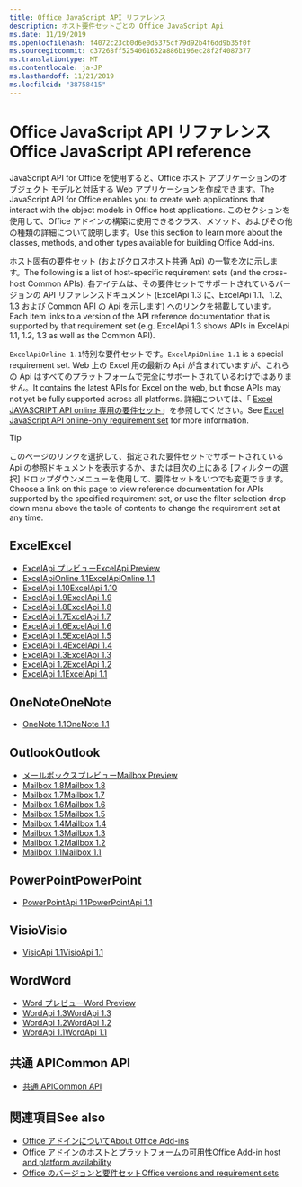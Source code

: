 ```yaml
---
title: Office JavaScript API リファレンス
description: ホスト要件セットごとの Office JavaScript Api
ms.date: 11/19/2019
ms.openlocfilehash: f4072c23cb0d6e0d5375cf79d92b4f6dd9b35f0f
ms.sourcegitcommit: d37268ff5254061632a886b196ec28f2f4087377
ms.translationtype: MT
ms.contentlocale: ja-JP
ms.lasthandoff: 11/21/2019
ms.locfileid: "38758415"
---
```

# <a name="office-javascript-api-reference"></a><span data-ttu-id="89106-103">Office JavaScript API リファレンス</span><span class="sxs-lookup"><span data-stu-id="89106-103">Office JavaScript API reference</span></span>

<span data-ttu-id="89106-104">JavaScript API for Office を使用すると、Office ホスト アプリケーションのオブジェクト モデルと対話する Web アプリケーションを作成できます。</span><span class="sxs-lookup"><span data-stu-id="89106-104">The JavaScript API for Office enables you to create web applications that interact with the object models in Office host applications.</span></span> <span data-ttu-id="89106-105">このセクションを使用して、Office アドインの構築に使用できるクラス、メソッド、およびその他の種類の詳細について説明します。</span><span class="sxs-lookup"><span data-stu-id="89106-105">Use this section to learn more about the classes, methods, and other types available for building Office Add-ins.</span></span>

<span data-ttu-id="89106-106">ホスト固有の要件セット (およびクロスホスト共通 Api) の一覧を次に示します。</span><span class="sxs-lookup"><span data-stu-id="89106-106">The following is a list of host-specific requirement sets (and the cross-host Common APIs).</span></span> <span data-ttu-id="89106-107">各アイテムは、その要件セットでサポートされているバージョンの API リファレンスドキュメント (ExcelApi 1.3 に、ExcelApi 1.1、1.2、1.3 および Common API の Api を示します) へのリンクを掲載しています。</span><span class="sxs-lookup"><span data-stu-id="89106-107">Each item links to a version of the API reference documentation that is supported by that requirement set (e.g. ExcelApi 1.3 shows APIs in ExcelApi 1.1, 1.2, 1.3 as well as the Common API).</span></span>

<span data-ttu-id="89106-108">`ExcelApiOnline 1.1`特別な要件セットです。</span><span class="sxs-lookup"><span data-stu-id="89106-108">`ExcelApiOnline 1.1` is a special requirement set.</span></span> <span data-ttu-id="89106-109">Web 上の Excel 用の最新の Api が含まれていますが、これらの Api はすべてのプラットフォームで完全にサポートされているわけではありません。</span><span class="sxs-lookup"><span data-stu-id="89106-109">It contains the latest APIs for Excel on the web, but those APIs may not yet be fully supported across all platforms.</span></span> <span data-ttu-id="89106-110">詳細については、「 [Excel JAVASCRIPT API online 専用の要件セット](/office/dev/add-ins/reference/requirement-sets/excel-api-online-requirement-set)」を参照してください。</span><span class="sxs-lookup"><span data-stu-id="89106-110">See [Excel JavaScript API online-only requirement set](/office/dev/add-ins/reference/requirement-sets/excel-api-online-requirement-set) for more information.</span></span>

> [!TIP]
> <span data-ttu-id="89106-111">このページのリンクを選択して、指定された要件セットでサポートされている Api の参照ドキュメントを表示するか、または目次の上にある [フィルターの選択] ドロップダウンメニューを使用して、要件セットをいつでも変更できます。</span><span class="sxs-lookup"><span data-stu-id="89106-111">Choose a link on this page to view reference documentation for APIs supported by the specified requirement set, or use the filter selection drop-down menu above the table of contents to change the requirement set at any time.</span></span>

## <a name="excel"></a><span data-ttu-id="89106-112">Excel</span><span class="sxs-lookup"><span data-stu-id="89106-112">Excel</span></span>

- [<span data-ttu-id="89106-113">ExcelApi プレビュー</span><span class="sxs-lookup"><span data-stu-id="89106-113">ExcelApi Preview</span></span>](/javascript/api/excel?view=excel-js-preview)
- [<span data-ttu-id="89106-114">ExcelApiOnline 1.1</span><span class="sxs-lookup"><span data-stu-id="89106-114">ExcelApiOnline 1.1</span></span>](/javascript/api/excel?view=excel-js-online)
- [<span data-ttu-id="89106-115">ExcelApi 1.10</span><span class="sxs-lookup"><span data-stu-id="89106-115">ExcelApi 1.10</span></span>](/javascript/api/excel?view=excel-js-1.10)
- [<span data-ttu-id="89106-116">ExcelApi 1.9</span><span class="sxs-lookup"><span data-stu-id="89106-116">ExcelApi 1.9</span></span>](/javascript/api/excel?view=excel-js-1.9)
- [<span data-ttu-id="89106-117">ExcelApi 1.8</span><span class="sxs-lookup"><span data-stu-id="89106-117">ExcelApi 1.8</span></span>](/javascript/api/excel?view=excel-js-1.8)
- [<span data-ttu-id="89106-118">ExcelApi 1.7</span><span class="sxs-lookup"><span data-stu-id="89106-118">ExcelApi 1.7</span></span>](/javascript/api/excel?view=excel-js-1.7)
- [<span data-ttu-id="89106-119">ExcelApi 1.6</span><span class="sxs-lookup"><span data-stu-id="89106-119">ExcelApi 1.6</span></span>](/javascript/api/excel?view=excel-js-1.6)
- [<span data-ttu-id="89106-120">ExcelApi 1.5</span><span class="sxs-lookup"><span data-stu-id="89106-120">ExcelApi 1.5</span></span>](/javascript/api/excel?view=excel-js-1.5)
- [<span data-ttu-id="89106-121">ExcelApi 1.4</span><span class="sxs-lookup"><span data-stu-id="89106-121">ExcelApi 1.4</span></span>](/javascript/api/excel?view=excel-js-1.4)
- [<span data-ttu-id="89106-122">ExcelApi 1.3</span><span class="sxs-lookup"><span data-stu-id="89106-122">ExcelApi 1.3</span></span>](/javascript/api/excel?view=excel-js-1.3)
- [<span data-ttu-id="89106-123">ExcelApi 1.2</span><span class="sxs-lookup"><span data-stu-id="89106-123">ExcelApi 1.2</span></span>](/javascript/api/excel?view=excel-js-1.2)
- [<span data-ttu-id="89106-124">ExcelApi 1.1</span><span class="sxs-lookup"><span data-stu-id="89106-124">ExcelApi 1.1</span></span>](/javascript/api/excel?view=excel-js-1.1)

## <a name="onenote"></a><span data-ttu-id="89106-125">OneNote</span><span class="sxs-lookup"><span data-stu-id="89106-125">OneNote</span></span>

- [<span data-ttu-id="89106-126">OneNote 1.1</span><span class="sxs-lookup"><span data-stu-id="89106-126">OneNote 1.1</span></span>](/javascript/api/onenote?view=onenote-js-1.1)

## <a name="outlook"></a><span data-ttu-id="89106-127">Outlook</span><span class="sxs-lookup"><span data-stu-id="89106-127">Outlook</span></span>

- [<span data-ttu-id="89106-128">メールボックスプレビュー</span><span class="sxs-lookup"><span data-stu-id="89106-128">Mailbox Preview</span></span>](/javascript/api/outlook?view=outlook-js-preview)
- [<span data-ttu-id="89106-129">Mailbox 1.8</span><span class="sxs-lookup"><span data-stu-id="89106-129">Mailbox 1.8</span></span>](/javascript/api/outlook?view=outlook-js-1.8)
- [<span data-ttu-id="89106-130">Mailbox 1.7</span><span class="sxs-lookup"><span data-stu-id="89106-130">Mailbox 1.7</span></span>](/javascript/api/outlook?view=outlook-js-1.7)
- [<span data-ttu-id="89106-131">Mailbox 1.6</span><span class="sxs-lookup"><span data-stu-id="89106-131">Mailbox 1.6</span></span>](/javascript/api/outlook?view=outlook-js-1.6)
- [<span data-ttu-id="89106-132">Mailbox 1.5</span><span class="sxs-lookup"><span data-stu-id="89106-132">Mailbox 1.5</span></span>](/javascript/api/outlook?view=outlook-js-1.5)
- [<span data-ttu-id="89106-133">Mailbox 1.4</span><span class="sxs-lookup"><span data-stu-id="89106-133">Mailbox 1.4</span></span>](/javascript/api/outlook?view=outlook-js-1.4)
- [<span data-ttu-id="89106-134">Mailbox 1.3</span><span class="sxs-lookup"><span data-stu-id="89106-134">Mailbox 1.3</span></span>](/javascript/api/outlook?view=outlook-js-1.3)
- [<span data-ttu-id="89106-135">Mailbox 1.2</span><span class="sxs-lookup"><span data-stu-id="89106-135">Mailbox 1.2</span></span>](/javascript/api/outlook?view=outlook-js-1.2)
- [<span data-ttu-id="89106-136">Mailbox 1.1</span><span class="sxs-lookup"><span data-stu-id="89106-136">Mailbox 1.1</span></span>](/javascript/api/outlook?view=outlook-js-1.1)

## <a name="powerpoint"></a><span data-ttu-id="89106-137">PowerPoint</span><span class="sxs-lookup"><span data-stu-id="89106-137">PowerPoint</span></span>

- [<span data-ttu-id="89106-138">PowerPointApi 1.1</span><span class="sxs-lookup"><span data-stu-id="89106-138">PowerPointApi 1.1</span></span>](/javascript/api/powerpoint?view=powerpoint-js-1.1)

## <a name="visio"></a><span data-ttu-id="89106-139">Visio</span><span class="sxs-lookup"><span data-stu-id="89106-139">Visio</span></span>

- [<span data-ttu-id="89106-140">VisioApi 1.1</span><span class="sxs-lookup"><span data-stu-id="89106-140">VisioApi 1.1</span></span>](/javascript/api/visio?view=visio-js-1.1)

## <a name="word"></a><span data-ttu-id="89106-141">Word</span><span class="sxs-lookup"><span data-stu-id="89106-141">Word</span></span>

- [<span data-ttu-id="89106-142">Word プレビュー</span><span class="sxs-lookup"><span data-stu-id="89106-142">Word Preview</span></span>](/javascript/api/word?view=word-js-preview)
- [<span data-ttu-id="89106-143">WordApi 1.3</span><span class="sxs-lookup"><span data-stu-id="89106-143">WordApi 1.3</span></span>](/javascript/api/word?view=word-js-1.3)
- [<span data-ttu-id="89106-144">WordApi 1.2</span><span class="sxs-lookup"><span data-stu-id="89106-144">WordApi 1.2</span></span>](/javascript/api/word?view=word-js-1.2)
- [<span data-ttu-id="89106-145">WordApi 1.1</span><span class="sxs-lookup"><span data-stu-id="89106-145">WordApi 1.1</span></span>](/javascript/api/word?view=word-js-1.1)

## <a name="common-api"></a><span data-ttu-id="89106-146">共通 API</span><span class="sxs-lookup"><span data-stu-id="89106-146">Common API</span></span>

- [<span data-ttu-id="89106-147">共通 API</span><span class="sxs-lookup"><span data-stu-id="89106-147">Common API</span></span>](/javascript/api/office?view=common-js)

## <a name="see-also"></a><span data-ttu-id="89106-148">関連項目</span><span class="sxs-lookup"><span data-stu-id="89106-148">See also</span></span>

- [<span data-ttu-id="89106-149">Office アドインについて</span><span class="sxs-lookup"><span data-stu-id="89106-149">About Office Add-ins</span></span>](/office/dev/add-ins/overview)
- [<span data-ttu-id="89106-150">Office アドインのホストとプラットフォームの可用性</span><span class="sxs-lookup"><span data-stu-id="89106-150">Office Add-in host and platform availability</span></span>](/office/dev/add-ins/overview/office-add-in-availability)
- [<span data-ttu-id="89106-151">Office のバージョンと要件セット</span><span class="sxs-lookup"><span data-stu-id="89106-151">Office versions and requirement sets</span></span>](/office/dev/add-ins/develop/office-versions-and-requirement-sets)
